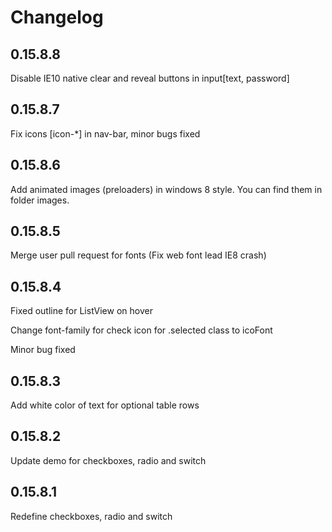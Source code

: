 # Changelog

## 0.15.8.8

Disable IE10 native clear and reveal buttons in input[text, password]

## 0.15.8.7

Fix icons [icon-*] in nav-bar, minor bugs fixed

## 0.15.8.6

Add animated images (preloaders) in windows 8 style. You can find them in folder images.

## 0.15.8.5

Merge user pull request for fonts (Fix web font lead IE8 crash)

## 0.15.8.4

Fixed outline for ListView on hover

Change font-family for check icon for .selected class to icoFont

Minor bug fixed

## 0.15.8.3

Add white color of text for optional table rows

## 0.15.8.2

Update demo for checkboxes, radio and switch

## 0.15.8.1

Redefine checkboxes, radio and switch
